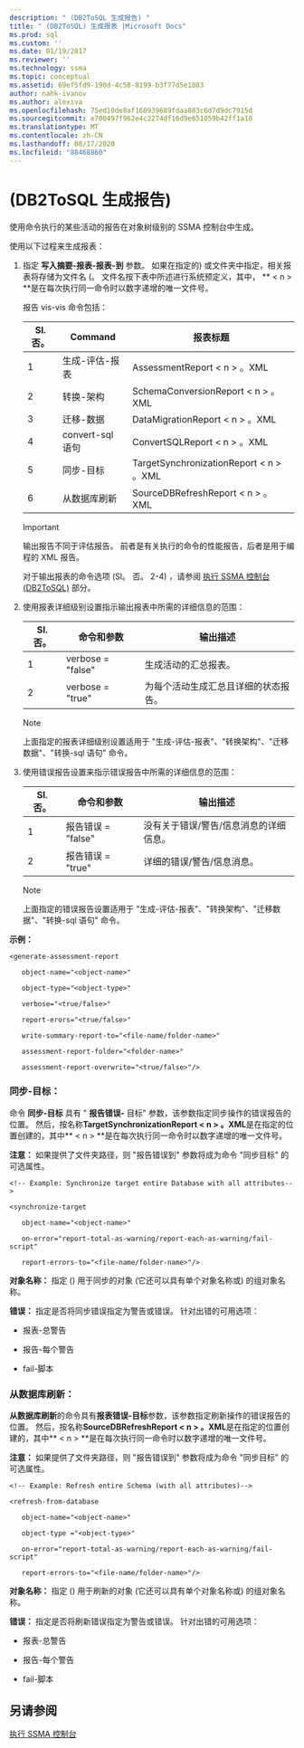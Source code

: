```yaml
---
description: " (DB2ToSQL 生成报告) "
title: " (DB2ToSQL) 生成报表 |Microsoft Docs"
ms.prod: sql
ms.custom: ''
ms.date: 01/19/2017
ms.reviewer: ''
ms.technology: ssma
ms.topic: conceptual
ms.assetid: 69ef5fd9-190d-4c58-8199-b3f77d5e1883
author: nahk-ivanov
ms.author: alexiva
ms.openlocfilehash: 75ed10de8af160939689fdaa883c6d7d9dc7915d
ms.sourcegitcommit: e700497f962e4c2274df16d9e651059b42ff1a10
ms.translationtype: MT
ms.contentlocale: zh-CN
ms.lasthandoff: 08/17/2020
ms.locfileid: "88468860"
---
```

# <a name="generating-reports-db2tosql"></a> (DB2ToSQL 生成报告) 
使用命令执行的某些活动的报告在对象树级别的 SSMA 控制台中生成。  
  
使用以下过程来生成报表：  
  
1.  指定 **写入摘要-报表-报表-到** 参数。 如果在指定的) 或文件夹中指定，相关报表将存储为文件名 (。 文件名按下表中所述进行系统预定义，其中， ** &lt; n &gt; **是在每次执行同一命令时以数字递增的唯一文件号。  
  
    报告 vis-vis 命令包括：  
  
    |Sl. 否。|Command|报表标题|  
    |-|-|-|  
    |1|生成-评估-报表|AssessmentReport &lt; n &gt; 。XML|  
    |2|转换-架构|SchemaConversionReport &lt; n &gt; 。XML|  
    |3|迁移-数据|DataMigrationReport &lt; n &gt; 。XML|  
    |4|convert-sql 语句|ConvertSQLReport &lt; n &gt; 。XML|  
    |5|同步-目标|TargetSynchronizationReport &lt; n &gt; 。XML|  
    |6|从数据库刷新|SourceDBRefreshReport &lt; n &gt; 。XML|  
  
    > [!IMPORTANT]  
    > 输出报告不同于评估报告。 前者是有关执行的命令的性能报告，后者是用于编程的 XML 报告。  
  
    对于输出报表的命令选项 (Sl。 否。 2-4) ，请参阅 [执行 SSMA 控制台 &#40;DB2ToSQL&#41;](../../ssma/db2/executing-the-ssma-console-db2tosql.md) 部分。  
  
2.  使用报表详细级别设置指示输出报表中所需的详细信息的范围：  
  
    |Sl. 否。|命令和参数|输出描述|  
    |-|-|-|  
    |1|verbose = "false"|生成活动的汇总报表。|  
    |2|verbose = "true"|为每个活动生成汇总且详细的状态报告。|  
  
    > [!NOTE]  
    > 上面指定的报表详细级别设置适用于 "生成-评估-报表"、"转换架构"、"迁移数据"、"转换-sql 语句" 命令。  
  
3.  使用错误报告设置来指示错误报告中所需的详细信息的范围：  
  
    |Sl. 否。|命令和参数|输出描述|  
    |-|-|-|  
    |1|报告错误 = "false"|没有关于错误/警告/信息消息的详细信息。|  
    |2|报告错误 = "true"|详细的错误/警告/信息消息。|  
  
    > [!NOTE]  
    > 上面指定的错误报告设置适用于 "生成-评估-报表"、"转换架构"、"迁移数据"、"转换-sql 语句" 命令。  
  
**示例：**  
  
```  
<generate-assessment-report  
  
   object-name="<object-name>"  
  
   object-type="<object-type>"  
  
   verbose="<true/false>"  
  
   report-erors="<true/false>"  
  
   write-summary-report-to="<file-name/folder-name>"  
  
   assessment-report-folder="<folder-name>"  
  
   assessment-report-overwrite="<true/false>"/>  
```  
  
### <a name="synchronize-target"></a>同步-目标：  
命令 **同步-目标** 具有 " **报告错误-** 目标" 参数，该参数指定同步操作的错误报告的位置。 然后，按名称**TargetSynchronizationReport &lt; n &gt; 。XML**是在指定的位置创建的，其中** &lt; n &gt; **是在每次执行同一命令时以数字递增的唯一文件号。  
  
**注意：** 如果提供了文件夹路径，则 "报告错误到" 参数将成为命令 "同步目标" 的可选属性。  
  
```  
<!-- Example: Synchronize target entire Database with all attributes-->  
  
<synchronize-target  
  
   object-name="<object-name>"  
  
   on-error="report-total-as-warning/report-each-as-warning/fail-script"  
  
   report-errors-to="<file-name/folder-name>"/>  
```  
**对象名称：** 指定 () 用于同步的对象 (它还可以具有单个对象名称或) 的组对象名称。  
  
**错误：** 指定是否将同步错误指定为警告或错误。 针对出错的可用选项：  
  
-   报表-总警告  
  
-   报告-每个警告  
  
-   fail-脚本  
  
### <a name="refresh-from-database"></a>从数据库刷新：  
**从数据库刷新**的命令具有**报表错误-目标**参数，该参数指定刷新操作的错误报告的位置。 然后，按名称**SourceDBRefreshReport &lt; n &gt; 。XML**是在指定的位置创建的，其中** &lt; n &gt; **是在每次执行同一命令时以数字递增的唯一文件号。  
  
**注意：** 如果提供了文件夹路径，则 "报告错误到" 参数将成为命令 "同步目标" 的可选属性。  
  
```  
<!-- Example: Refresh entire Schema (with all attributes)-->  
  
<refresh-from-database  
  
   object-name="<object-name>"  
  
   object-type ="<object-type>"  
  
   on-error="report-total-as-warning/report-each-as-warning/fail-script"  
  
   report-errors-to="<file-name/folder-name>"/>  
```  
**对象名称：** 指定 () 用于刷新的对象 (它还可以具有单个对象名称或) 的组对象名称。  
  
**错误：** 指定是否将刷新错误指定为警告或错误。 针对出错的可用选项：  
  
-   报表-总警告  
  
-   报告-每个警告  
  
-   fail-脚本  
  
## <a name="see-also"></a>另请参阅  
[执行 SSMA 控制台](https://msdn.microsoft.com/ce63f633-067d-4f04-b8e9-e1abd7ec740b)  
  
